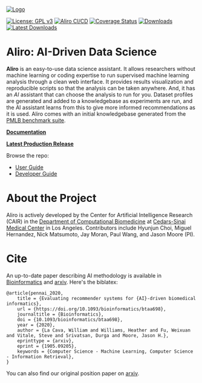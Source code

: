 <!-- [![Logo](./docs/source/_static/logo_blank_small.png)]() -->

[![Logo](https://media.githubusercontent.com/media/EpistasisLab/Aliro/master/docs/source/_static/aliro_brain_logo.png)]()

[![License: GPL v3](https://img.shields.io/badge/License-GPL%20v3-blue.svg)](https://github.com/EpistasisLab/Aliro/blob/master/LICENSE)
[![Aliro CI/CD](https://github.com/EpistasisLab/Aliro/actions/workflows/aliro_tests.yml/badge.svg)](https://github.com/EpistasisLab/Aliro/actions/workflows/aliro_tests.yml)
[![Coverage Status](https://coveralls.io/repos/github/EpistasisLab/Aliro/badge.svg)](https://coveralls.io/github/EpistasisLab/Aliro)
[![Downloads](https://img.shields.io/github/downloads/EpistasisLab/Aliro/total)](https://github.com/EpistasisLab/Aliro/releases)
[![Latest Downloads](https://img.shields.io/github/downloads/EpistasisLab/Aliro/latest/total?sort=semver)](https://github.com/EpistasisLab/Aliro/releases)

# Aliro: AI-Driven Data Science

**Aliro** is an easy-to-use data science assistant.
It allows researchers without machine learning or coding expertise to run supervised machine learning analysis through a clean web interface.
It provides results visualization and reproducible scripts so that the analysis can be taken anywhere.
And, it has an _AI_ assistant that can choose the analysis to run for you. Dataset profiles are generated and added to a knowledgebase as experiments are run, and the AI assistant learns from this to give more informed recommendations as it is used. Aliro comes with an initial knowledgebase generated from the [PMLB benchmark suite](https://github.com/EpistasisLab/penn-ml-benchmarks).

[**Documentation**](https://epistasislab.github.io/Aliro/)

[**Latest Production Release**](https://github.com/EpistasisLab/Aliro/releases/latest)

Browse the repo:

- [User Guide](./docs/guides/userGuide.md)
- [Developer Guide](./docs/guides/developerGuide.md)

# About the Project

Aliro is actively developed by the Center for Artificial Intelligence Research (CAIR) in the [Department of Computational Biomedicine](https://www.cedars-sinai.edu/research/departments-institutes/computational-biomedicine.html) at [Cedars-Sinai Medical Center](https://www.cedars-sinai.org/) in Los Angeles.
Contributors include Hyunjun Choi, Miguel Hernandez, Nick Matsumoto, Jay Moran, Paul Wang, and Jason Moore (PI).

# Cite

An up-to-date paper describing AI methodology is available in [Bioinformatics](https://doi.org/10.1093/bioinformatics/btaa698) and [arxiv](http://arxiv.org/abs/1905.09205).
Here's the biblatex:

```
@article{pennai_2020,
	title = {Evaluating recommender systems for {AI}-driven biomedical informatics},
	url = {https://doi.org/10.1093/bioinformatics/btaa698},
	journaltitle = {Bioinformatics},
	doi = {10.1093/bioinformatics/btaa698},
	year = {2020},
	author = {La Cava, William and Williams, Heather and Fu, Weixuan and Vitale, Steve and Srivatsan, Durga and Moore, Jason H.},
	eprinttype = {arxiv},
	eprint = {1905.09205},
	keywords = {Computer Science - Machine Learning, Computer Science - Information Retrieval},
}
```

You can also find our original position paper on [arxiv](https://arxiv.org/abs/1705.00594).
